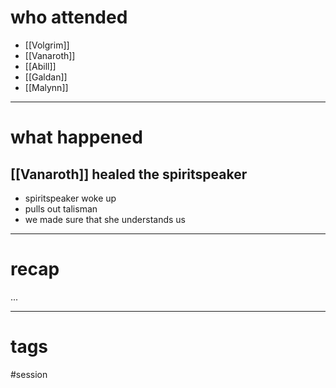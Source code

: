 # who attended

- [[Volgrim]]
- [[Vanaroth]]
- [[Abill]]
- [[Galdan]]
- [[Malynn]]

---
# what happened

## [[Vanaroth]] healed the spiritspeaker
- spiritspeaker woke up
- pulls out talisman
- we made sure that she understands us


---
# recap

...

---
# tags

#session